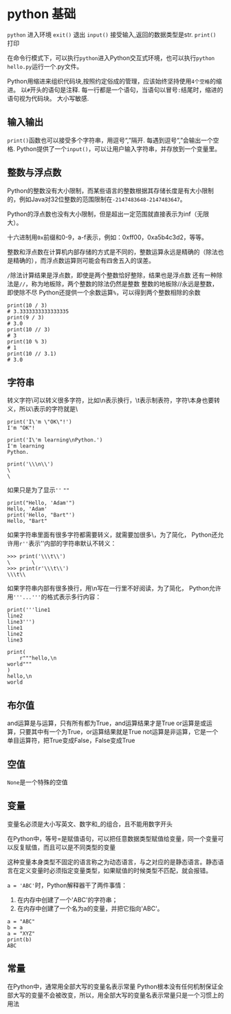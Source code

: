 # python 基础

`python` 进入环境
`exit()` 退出
`input()` 接受输入,返回的数据类型是str.
`print()` 打印

在命令行模式下，可以执行`python`进入Python交互式环境，也可以执行`python hello.py`运行一个.py文件。

Python用缩进来组织代码块,按照约定俗成的管理，应该始终坚持使用`4个空格`的缩进。
以`#`开头的语句是注释.
每一行都是一个语句，当语句以冒号`:`结尾时，缩进的语句视为代码块。
大小写敏感.

## 输入输出
`print()`函数也可以接受多个字符串，用逗号“,”隔开.
每遇到逗号“,”会输出一个空格.
Python提供了一个`input()`，可以让用户输入字符串，并存放到一个变量里。

## 整数与浮点数
Python的整数没有大小限制，而某些语言的整数根据其存储长度是有大小限制的，例如Java对32位整数的范围限制在`-2147483648-2147483647`。

Python的浮点数也没有大小限制，但是超出一定范围就直接表示为inf（无限大）。

十六进制用`0x`前缀和0-9，a-f表示，例如：0xff00，0xa5b4c3d2，等等。

整数和浮点数在计算机内部存储的方式是不同的，整数运算永远是精确的（除法也是精确的），而浮点数运算则可能会有四舍五入的误差。

`/`除法计算结果是浮点数，即使是两个整数恰好整除，结果也是浮点数
还有一种除法是`//`，称为地板除，两个整数的除法仍然是整数
整数的地板除//永远是整数，即使除不尽
Python还提供一个余数运算`%`，可以得到两个整数相除的余数
```
print(10 / 3)
# 3.3333333333333335
print(9 / 3)
# 3.0
print(10 // 3)
# 3
print(10 % 3)
# 1
print(10 // 3.1)
# 3.0
```

## 字符串
转义字符\可以转义很多字符，比如\n表示换行，\t表示制表符，字符\本身也要转义，所以\\表示的字符就是\
```
print('I\'m \"OK\"!')  
I'm "OK"!

print('I\'m learning\nPython.')
I'm learning
Python.

print('\\\n\\')
\
\
```

如果只是为了显示`''` `""`
```
print("Hello, 'Adam'")
Hello, 'Adam'
print('Hello, "Bart"')
Hello, "Bart"
```

如果字符串里面有很多字符都需要转义，就需要加很多\，为了简化，
Python还允许用`r''`表示''内部的字符串默认不转义：
```
>>> print('\\\t\\')
\       \
>>> print(r'\\\t\\')
\\\t\\
```

如果字符串内部有很多换行，用\n写在一行里不好阅读，为了简化，
Python允许用`'''...'''`的格式表示多行内容：
```
print('''line1
line2
line3''')
line1
line2
line3

print(
    r"""hello,\n
world"""
)
hello,\n
world
```

## 布尔值
and运算是与运算，只有所有都为True，and运算结果才是True
or运算是或运算，只要其中有一个为True，or运算结果就是True
not运算是非运算，它是一个单目运算符，把True变成False，False变成True

## 空值
`None`是一个特殊的空值

## 变量
变量名必须是大小写英文、数字和_的组合，且不能用数字开头

在Python中，等号=是赋值语句，可以把任意数据类型赋值给变量，同一个变量可以反复赋值，而且可以是不同类型的变量

这种变量本身类型不固定的语言称之为动态语言，与之对应的是静态语言。静态语言在定义变量时必须指定变量类型，如果赋值的时候类型不匹配，就会报错。

`a = 'ABC'`时，Python解释器干了两件事情：
1. 在内存中创建了一个'ABC'的字符串；
2. 在内存中创建了一个名为a的变量，并把它指向'ABC'。

```
a = "ABC"
b = a
a = "XYZ"
print(b)
ABC
```


## 常量
在Python中，通常用全部大写的变量名表示常量
Python根本没有任何机制保证全部大写的变量不会被改变，所以，用全部大写的变量名表示常量只是一个习惯上的用法

